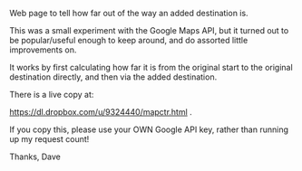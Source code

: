 Web page to tell how far out of the way an added destination is.

This was a small experiment with the Google Maps API, but it turned out to be
popular/useful enough to keep around, and do assorted little improvements on.

It works by first calculating how far it is from the original start to the original destination directly, and then via the added destination.

There is a live copy at:

https://dl.dropbox.com/u/9324440/mapctr.html .

If you copy this, please use your OWN Google API key, rather than running up my
request count!

Thanks,
Dave

